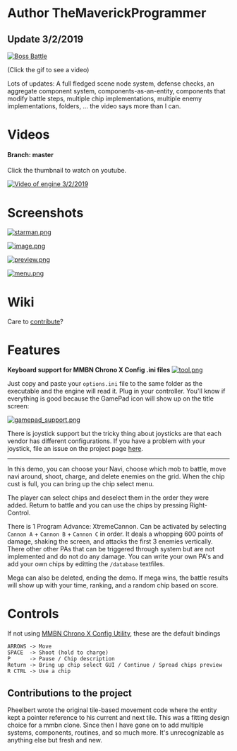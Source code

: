 
# Author TheMaverickProgrammer

## Update 3/2/2019
[![Boss Battle](https://media.giphy.com/media/1eEv6U6IzFpFFfncDT/giphy.gif)](https://youtu.be/8EIgjohRZ_c?t=375)

(Click the gif to see a video)

Lots of updates: A full fledged scene node system, defense checks, an aggregate component system, components-as-an-entity, components that modify battle steps, multiple chip implementations, multiple enemy implementations, folders, ... the video says more than I can.

# Videos
#### Branch: master
Click the thumbnail to watch on youtube. 

[![Video of engine 3/2/2019](http://i3.ytimg.com/vi/8EIgjohRZ_c/hqdefault.jpg)](https://youtu.be/8EIgjohRZ_c)

# Screenshots



[![starman.png](https://s8.postimg.cc/qjbob7h2d/starman.png)](https://postimg.cc/image/3umhbmzoh/)

[![image.png](https://s8.postimg.cc/sjtcjqrol/folder.png)](https://s8.postimg.cc/sjtcjqrol/folder.png)

[![preview.png](https://s15.postimg.cc/6cpgwlocr/preview.png)](https://postimg.cc/image/phsq6d30n/)

[![menu.png](https://s15.postimg.cc/k819ndp6z/Untitled.png)](https://postimg.cc/image/hdy49xn0n/)

# Wiki
Care to [contribute](https://github.com/TheMaverickProgrammer/battlenetwork/wiki)? 

# Features

**Keyboard support for MMBN Chrono X Config .ini files**
[![tool.png](https://s15.postimg.cc/hdqmp92i3/tool.png)](https://postimg.cc/image/wmgk30w6f/)

Just copy and paste your `options.ini` file to the same folder as the executable and the engine will read it. Plug in your controller. You'll know if everything is good because the GamePad icon will show up on the title screen:

[![gamepad_support.png](https://s15.postimg.cc/nmm2cu7ij/gamepad_support.png)](https://postimg.cc/image/ib75s4lfr/)

There is joystick support but the tricky thing about joysticks are that each vendor has different configurations. If you have a problem with your joystick, file an issue on the project page [here](https://github.com/TheMaverickProgrammer/battlenetwork/issues). 

--------

In this demo, you can choose your Navi, choose which mob to battle, move navi around, shoot, charge, and delete enemies on the grid. When the chip cust is full, you can bring up the chip select menu. 

The player can select chips and deselect them in the order they were added.  Return to battle and you can use the chips by pressing Right-Control. 

There is 1 Program Advance: XtremeCannon. Can be activated by selecting `Cannon A` + `Cannon B` + `Cannon C` in order. It deals a whopping 600 points of damage, shaking the screen, and attacks the first 3 enemies vertically.
There other other PAs that can be triggered through system but are not implemented and do not do any damage. 
You can write your own PA's and add your own chips by editting the `/database` textfiles.

Mega can also be deleted, ending the demo. If mega wins, the battle results will show up with your time, ranking, and a random chip based on score.

# Controls
If not using [MMBN Chrono X Config Utility](http://www.mmbnchronox.com/download.php), these are the default bindings

```
ARROWS -> Move
SPACE  -> Shoot (hold to charge)
P      -> Pause / Chip description 
Return -> Bring up chip select GUI / Continue / Spread chips preview
R CTRL -> Use a chip
```

## Contributions to the project
Pheelbert wrote the original tile-based movement code where the entity kept a pointer reference to his current and next tile. This was a fitting design choice for a mmbn clone. Since then I have gone on to add multiple systems, components, routines, and so much more. It's unrecognizable as anything else but fresh and new.
